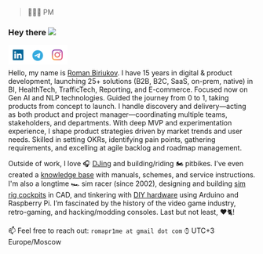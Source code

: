 > 👨🏻‍💻 PM

### Hey there <img src="https://media0.giphy.com/media/Z9hnT4PsD3fwisOfHP/giphy.gif" width="5%"></a>

<a href="https://www.linkedin.com/in/pr1me/">
  <img align="left" alt="Romans's LinkedIn" width="40px" src="https://raw.githubusercontent.com/djpr1me/djpr1me/main/linkedin.svg" />
</a>
<a href="https://t.me/Pr1me">
  <img align="left" alt="Romans's Telegram" width="40px" src="https://raw.githubusercontent.com/djpr1me/djpr1me/main/telegram.svg" />
</a>
<a href="https://www.instagram.com/djpr1me/">
  <img align="left" alt="Romans's Instagram" width="40px" src="https://raw.githubusercontent.com/djpr1me/djpr1me/main/instagram.svg" />
</a>
<br /><br />

Hello, my name is [Roman Biriukov](https://raw.githubusercontent.com/djpr1me/djpr1me/main/biriukov_cv.pdf). I have 15 years in digital & product development, launching 25+ solutions (B2B, B2C, SaaS, on-prem, native) in BI, HealthTech, TrafficTech, Reporting, and E-commerce. Focused now on Gen AI and NLP technologies. Guided the journey from 0 to 1, taking products from concept to launch.
I handle discovery and delivery—acting as both product and project manager—coordinating multiple teams, stakeholders, and departments. With deep MVP and experimentation experience, I shape product strategies driven by market trends and user needs. Skilled in setting OKRs, identifying pain points, gathering requirements, and excelling at agile backlog and roadmap management.

Outside of work, I love 🎧 [DJing](http://djpr1me.com) and building/riding 🏍️ pitbikes. I’ve even created a [knowledge base](https://github.com/djpr1me/mypitbike) with manuals, schemes, and service instructions. I'm also a longtime 🏎 sim racer (since 2002), designing and building [sim rig cockpits](https://github.com/djpr1me/Sim-Rig-Cockpit) in CAD, and tinkering with [DIY hardware](https://github.com/djpr1me/Button-Box) using Arduino and Raspberry Pi. I’m fascinated by the history of the video game industry, retro-gaming, and hacking/modding consoles. Last but not least, ❤️🐈!

📫 Feel free to reach out: `romapr1me at gmail dot com` ⌚︎ UTC+3 Europe/Moscow
